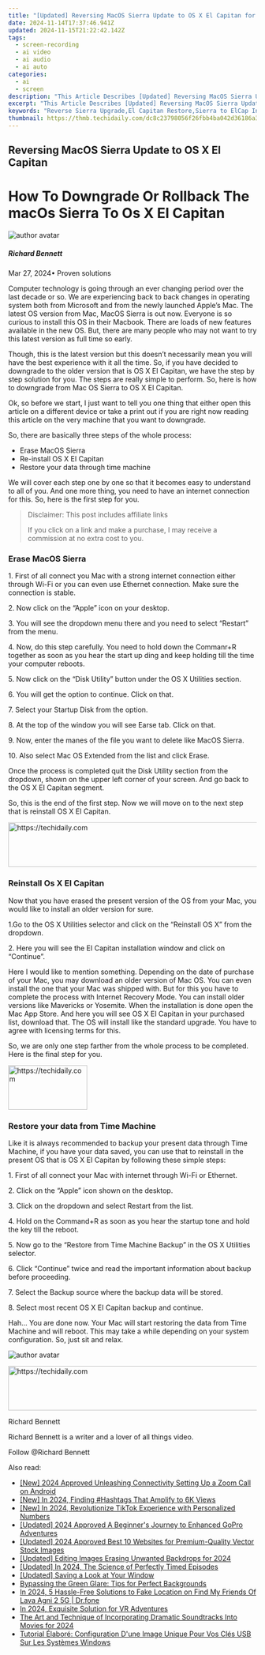 ```yaml
---
title: "[Updated] Reversing MacOS Sierra Update to OS X El Capitan for 2024"
date: 2024-11-14T17:37:46.941Z
updated: 2024-11-15T21:22:42.142Z
tags: 
  - screen-recording
  - ai video
  - ai audio
  - ai auto
categories: 
  - ai
  - screen
description: "This Article Describes [Updated] Reversing MacOS Sierra Update to OS X El Capitan for 2024"
excerpt: "This Article Describes [Updated] Reversing MacOS Sierra Update to OS X El Capitan for 2024"
keywords: "Reverse Sierra Upgrade,El Capitan Restore,Sierra to ElCap Install,OSX Sierra Rollback,Sierra Downgrade to ElCap,MacOS Reversion,El Capitan Update Backout"
thumbnail: https://thmb.techidaily.com/dc8c23798056f26fbb4ba042d36186a35f13e6ccd93d9efde90962c264b99c13.jpg
---
```


## Reversing MacOS Sierra Update to OS X El Capitan

# How To Downgrade Or Rollback The macOs Sierra To Os X El Capitan

![author avatar](https://images.wondershare.com/filmora/article-images/richard-bennett.jpg)

##### Richard Bennett

 Mar 27, 2024• Proven solutions

Computer technology is going through an ever changing period over the last decade or so. We are experiencing back to back changes in operating system both from Microsoft and from the newly launched Apple’s Mac. The latest OS version from Mac, MacOS Sierra is out now. Everyone is so curious to install this OS in their Macbook. There are loads of new features available in the new OS. But, there are many people who may not want to try this latest version as full time so early.

Though, this is the latest version but this doesn’t necessarily mean you will have the best experience with it all the time. So, if you have decided to downgrade to the older version that is OS X EI Capitan, we have the step by step solution for you. The steps are really simple to perform. So, here is how to downgrade from Mac OS Sierra to OS X EI Capitan.

Ok, so before we start, I just want to tell you one thing that either open this article on a different device or take a print out if you are right now reading this article on the very machine that you want to downgrade.

So, there are basically three steps of the whole process:

* Erase MacOS Sierra
* Re-install OS X EI Capitan
* Restore your data through time machine

We will cover each step one by one so that it becomes easy to understand to all of you. And one more thing, you need to have an internet connection for this. So, here is the first step for you.

>  Disclaimer: This post includes affiliate links
>
>  If you click on a link and make a purchase, I may receive a commission at no extra cost to you.
>

### Erase MacOS Sierra

1\. First of all connect you Mac with a strong internet connection either through Wi-Fi or you can even use Ethernet connection. Make sure the connection is stable.

2\. Now click on the “Apple” icon on your desktop.

3\. You will see the dropdown menu there and you need to select “Restart” from the menu.

4\. Now, do this step carefully. You need to hold down the Commanr+R together as soon as you hear the start up ding and keep holding till the time your computer reboots.

5\. Now click on the “Disk Utility” button under the OS X Utilities section.

6\. You will get the option to continue. Click on that.

7\. Select your Startup Disk from the option.

8\. At the top of the window you will see Earse tab. Click on that.

9\. Now, enter the manes of the file you want to delete like MacOS Sierra.

10\. Also select Mac OS Extended from the list and click Erase.

Once the process is completed quit the Disk Utility section from the dropdown, shown on the upper left corner of your screen. And go back to the OS X EI Capitan segment.

So, this is the end of the first step. Now we will move on to the next step that is reinstall OS X EI Capitan.

<!-- affiliate ads begin -->
<a href="https://bluetties.sjv.io/c/5597632/2141687/17094" target="_top" id="2141687">
  <img src="//a.impactradius-go.com/display-ad/17094-2141687" border="0" alt="https://techidaily.com" width="728" height="90"/>
</a>
<img height="0" width="0" src="https://bluetties.sjv.io/i/5597632/2141687/17094" style="position:absolute;visibility:hidden;" border="0" />
<!-- affiliate ads end -->

### Reinstall Os X EI Capitan

Now that you have erased the present version of the OS from your Mac, you would like to install an older version for sure.

1.Go to the OS X Utilities selector and click on the “Reinstall OS X” from the dropdown.

2\. Here you will see the EI Capitan installation window and click on “Continue”.

Here I would like to mention something. Depending on the date of purchase of your Mac, you may download an older version of Mac OS. You can even install the one that your Mac was shipped with. But for this you have to complete the process with Internet Recovery Mode. You can install older versions like Mavericks or Yosemite. When the installation is done open the Mac App Store. And here you will see OS X EI Capitan in your purchased list, download that. The OS will install like the standard upgrade. You have to agree with licensing terms for this.

So, we are only one step farther from the whole process to be completed. Here is the final step for you.

<!-- affiliate ads begin -->
<a href="https://aligracehair.sjv.io/c/5597632/2135352/19272" target="_top" id="2135352">
  <img src="//a.impactradius-go.com/display-ad/19272-2135352" border="0" alt="https://techidaily.com" width="160" height="90"/>
</a>
<img height="0" width="0" src="https://aligracehair.sjv.io/i/5597632/2135352/19272" style="position:absolute;visibility:hidden;" border="0" />
<!-- affiliate ads end -->

### Restore your data from Time Machine

Like it is always recommended to backup your present data through Time Machine, if you have your data saved, you can use that to reinstall in the present OS that is OS X EI Capitan by following these simple steps:

1\. First of all connect your Mac with internet through Wi-Fi or Ethernet.

2\. Click on the “Apple” icon shown on the desktop.

3\. Click on the dropdown and select Restart from the list.

4\. Hold on the Command+R as soon as you hear the startup tone and hold the key till the reboot.

5\. Now go to the “Restore from Time Machine Backup” in the OS X Utilities selector.

6\. Click “Continue” twice and read the important information about backup before proceeding.

7\. Select the Backup source where the backup data will be stored.

8\. Select most recent OS X EI Capitan backup and continue.

Hah… You are done now. Your Mac will start restoring the data from Time Machine and will reboot. This may take a while depending on your system configuration. So, just sit and relax.

![author avatar](https://images.wondershare.com/filmora/article-images/richard-bennett.jpg)

<!-- affiliate ads begin -->
<a href="https://unicoeye.pxf.io/c/5597632/2134221/18498" target="_top" id="2134221">
  <img src="//a.impactradius-go.com/display-ad/18498-2134221" border="0" alt="https://techidaily.com" width="728" height="90"/>
</a>
<img height="0" width="0" src="https://unicoeye.pxf.io/i/5597632/2134221/18498" style="position:absolute;visibility:hidden;" border="0" />
<!-- affiliate ads end -->

Richard Bennett

Richard Bennett is a writer and a lover of all things video.

Follow @Richard Bennett


<ins class="adsbygoogle"
     style="display:block"
     data-ad-format="autorelaxed"
     data-ad-client="ca-pub-7571918770474297"
     data-ad-slot="1223367746"></ins>



<ins class="adsbygoogle"
     style="display:block"
     data-ad-client="ca-pub-7571918770474297"
     data-ad-slot="8358498916"
     data-ad-format="auto"
     data-full-width-responsive="true"></ins>


<span class="atpl-alsoreadstyle">Also read:</span>
<div><ul>
<li><a href="https://screen-mirroring-recording.techidaily.com/new-2024-approved-unleashing-connectivity-setting-up-a-zoom-call-on-android/"><u>[New] 2024 Approved Unleashing Connectivity Setting Up a Zoom Call on Android</u></a></li>
<li><a href="https://eaxpv-info.techidaily.com/new-in-2024-finding-hashtags-that-amplify-to-6k-views/"><u>[New] In 2024, Finding #Hashtags That Amplify to 6K Views</u></a></li>
<li><a href="https://fox-friendly.techidaily.com/new-in-2024-revolutionize-tiktok-experience-with-personalized-numbers/"><u>[New] In 2024, Revolutionize TikTok Experience with Personalized Numbers</u></a></li>
<li><a href="https://fox-friendly.techidaily.com/updated-2024-approved-a-beginners-journey-to-enhanced-gopro-adventures/"><u>[Updated] 2024 Approved A Beginner's Journey to Enhanced GoPro Adventures</u></a></li>
<li><a href="https://fox-friendly.techidaily.com/updated-2024-approved-best-10-websites-for-premium-quality-vector-stock-images/"><u>[Updated] 2024 Approved Best 10 Websites for Premium-Quality Vector Stock Images</u></a></li>
<li><a href="https://fox-friendly.techidaily.com/updated-editing-images-erasing-unwanted-backdrops-for-2024/"><u>[Updated] Editing Images Erasing Unwanted Backdrops for 2024</u></a></li>
<li><a href="https://fox-friendly.techidaily.com/updated-in-2024-the-science-of-perfectly-timed-episodes/"><u>[Updated] In 2024, The Science of Perfectly Timed Episodes</u></a></li>
<li><a href="https://desktop-recording.techidaily.com/updated-saving-a-look-at-your-window/"><u>[Updated] Saving a Look at Your Window</u></a></li>
<li><a href="https://graphic-issues.techidaily.com/bypassing-the-green-glare-tips-for-perfect-backgrounds/"><u>Bypassing the Green Glare: Tips for Perfect Backgrounds</u></a></li>
<li><a href="https://change-location.techidaily.com/in-2024-5-hassle-free-solutions-to-fake-location-on-find-my-friends-of-lava-agni-2-5g-drfone-by-drfone-virtual-android/"><u>In 2024, 5 Hassle-Free Solutions to Fake Location on Find My Friends Of Lava Agni 2 5G | Dr.fone</u></a></li>
<li><a href="https://fox-friendly.techidaily.com/in-2024-exquisite-solution-for-vr-adventures/"><u>In 2024, Exquisite Solution for VR Adventures</u></a></li>
<li><a href="https://sound-tweaking.techidaily.com/the-art-and-technique-of-incorporating-dramatic-soundtracks-into-movies-for-2024/"><u>The Art and Technique of Incorporating Dramatic Soundtracks Into Movies for 2024</u></a></li>
<li><a href="https://win-updates.techidaily.com/tutorial-elabore-configuration-dune-image-unique-pour-vos-cles-usb-sur-les-systemes-windows/"><u>Tutorial Élaboré: Configuration D'une Image Unique Pour Vos Clés USB Sur Les Systèmes Windows</u></a></li>
</ul></div>

